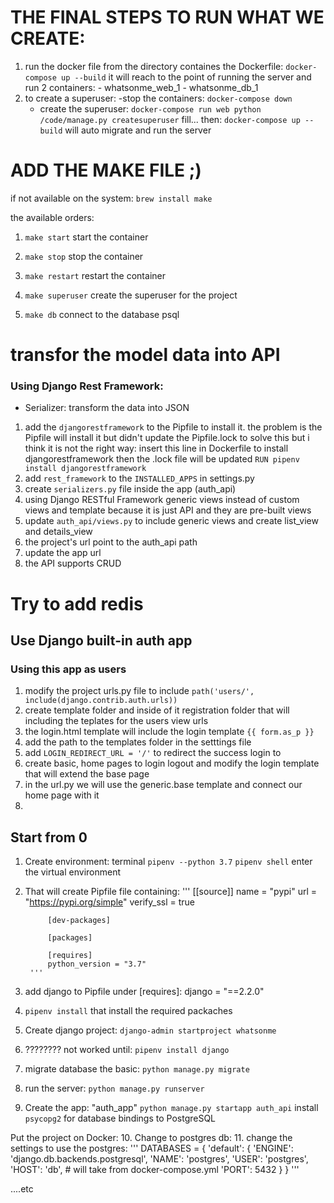 # THE FINAL STEPS TO RUN WHAT WE CREATE:
1. run the docker file from the directory containes the Dockerfile:
    `docker-compose up --build`
    it will reach to the point of running the server
    and run 2 containers: 
        - whatsonme_web_1
        - whatsonme_db_1
2. to create a superuser:
    -stop the containers:
        `docker-compose down`
    - create the superuser:
        `docker-compose run web python /code/manage.py createsuperuser`
        fill...
    then:
    `docker-compose up --build`
    will auto migrate and run the server



# ADD THE MAKE FILE ;)
if not available on the system:
`brew install make`

the available orders:

1. `make start`
    start the container 

2. `make stop`
    stop the container 

3. `make restart`
    restart the container

4. `make superuser`
    create the superuser for the project

5. `make db`
    connect to the database psql




# transfor the model data into API

### Using Django Rest Framework:
 - Serializer: transform the data into JSON

 1. add the `djangorestframework` to the Pipfile to install it.
    the problem is the Pipfile will install it but didn't update the Pipfile.lock
    to solve this but i think it is not the right way:
        insert this line in Dockerfile to install djangorestframework then the .lock file will be updated
        `RUN pipenv install djangorestframework`
 2. add `rest_framework` to the `INSTALLED_APPS` in settings.py
 3. create `serializers.py` file inside the app (auth_api)
 4. using Django RESTful Framework generic views instead of custom views and template because it is just API and they are pre-built views
 5. update `auth_api/views.py` to include generic views and create list_view and details_view
 6. the project's url point to the auth_api path
 7. update the app url 
 8. the API supports CRUD


# Try to add redis

## Use Django built-in auth app
### Using this app as users
1. modify the project urls.py file to include 
    `path('users/', include(django.contrib.auth.urls))`
2. create template folder and  inside of it registration folder that will including the teplates for the users view urls
3. the login.html template will include the login template `{{ form.as_p }}`
4. add the path to the templates folder in the setttings file
5. add `LOGIN_REDIRECT_URL = '/'` to redirect the success login to
6. create basic, home pages to login logout and modify the login template that will extend the base page
7. in the url.py we will use the generic.base template and connect our home page with it
8. 







## Start from 0
1. Create environment: terminal
	`pipenv --python 3.7`
    `pipenv shell` enter the virtual environment
2. That will create Pipfile file containing:
		'''
            [[source]]
            name = "pypi"
            url = "https://pypi.org/simple"
            verify_ssl = true

            [dev-packages]

            [packages]

            [requires]
            python_version = "3.7"
        '''
3. add django to Pipfile under [requires]:
    django = "==2.2.0"
4. `pipenv install` that install the required packaches
5. Create django project:
    `django-admin startproject whatsonme`
6. ???????? not worked until:
    `pipenv install django`
7. migrate database the basic:
    `python manage.py migrate`
8. run the server:
    `python manage.py runserver`
9. Create the app: "auth_app"
    `python manage.py startapp auth_api`
    install `psycopg2` for database bindings to PostgreSQL

Put the project on Docker:
10. Change to postgres db:
11. change the settings to use the postgres:
    '''
    DATABASES = {
        'default': {
            'ENGINE': 'django.db.backends.postgresql',
            'NAME': 'postgres',
            'USER': 'postgres',
            'HOST': 'db', # will take from docker-compose.yml
            'PORT': 5432
        }
    }
    '''


....etc

